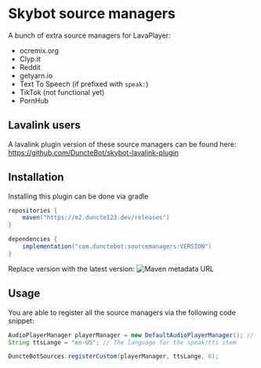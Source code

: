 # Skybot source managers
A bunch of extra source managers for LavaPlayer:

- ocremix.org
- Clyp.it
- Reddit
- getyarn.io
- Text To Speech (if prefixed with `speak:`)
- TikTok (not functional yet)
- PornHub

## Lavalink users
A lavalink plugin version of these source managers can be found here: https://github.com/DuncteBot/skybot-lavalink-plugin


## Installation
Installing this plugin can be done via gradle

```gradle
repositories {
    maven("https://m2.duncte123.dev/releases")
}

dependencies {
    implementation("com.dunctebot:sourcemanagers:VERSION")
}
```
Replace version with the latest version: ![Maven metadata URL][VERSION]

## Usage
You are able to register all the source managers via the following code snippet:
```java
AudioPlayerManager playerManager = new DefaultAudioPlayerManager(); // Your lavaplayer player manager
String ttsLange = "en-US"; // The language for the speak/tts item

DuncteBotSources.registerCustom(playerManager, ttsLange, 6);
```

[VERSION]: https://img.shields.io/maven-metadata/v?metadataUrl=https%3A%2F%2Fduncte123.jfrog.io%2Fartifactory%2Fmaven%2Fcom%2Fdunctebot%2Fsourcemanagers%2Fmaven-metadata.xml
